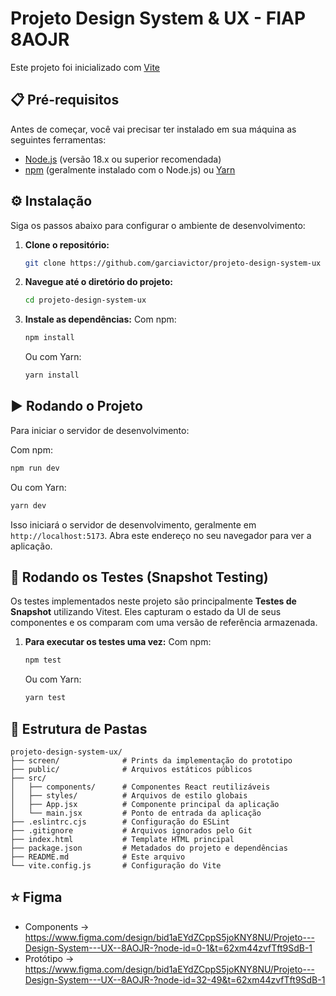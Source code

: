 # Projeto Design System & UX - FIAP 8AOJR

Este projeto foi inicializado com [Vite](https://vitejs.dev/)

## 📋 Pré-requisitos

Antes de começar, você vai precisar ter instalado em sua máquina as seguintes ferramentas:
*   [Node.js](https://nodejs.org/en/) (versão 18.x ou superior recomendada)
*   [npm](https://www.npmjs.com/) (geralmente instalado com o Node.js) ou [Yarn](https://yarnpkg.com/)

## ⚙️ Instalação

Siga os passos abaixo para configurar o ambiente de desenvolvimento:

1.  **Clone o repositório:**
    ```bash
    git clone https://github.com/garciavictor/projeto-design-system-ux
    ```

2.  **Navegue até o diretório do projeto:**
    ```bash
    cd projeto-design-system-ux
    ```

3.  **Instale as dependências:**
    Com npm:
    ```bash
    npm install
    ```
    Ou com Yarn:
    ```bash
    yarn install
    ```

## ▶️ Rodando o Projeto

Para iniciar o servidor de desenvolvimento:

Com npm:
```bash
npm run dev
```
Ou com Yarn:
```bash
yarn dev
```
Isso iniciará o servidor de desenvolvimento, geralmente em `http://localhost:5173`. Abra este endereço no seu navegador para ver a aplicação.

## 🧪 Rodando os Testes (Snapshot Testing)

Os testes implementados neste projeto são principalmente **Testes de Snapshot** utilizando Vitest. Eles capturam o estado da UI de seus componentes e os comparam com uma versão de referência armazenada.

1.  **Para executar os testes uma vez:**
    Com npm:
    ```bash
    npm test
    ```
    Ou com Yarn:
    ```bash
    yarn test
    ```
## 📁 Estrutura de Pastas

```
projeto-design-system-ux/
├── screen/              # Prints da implementação do prototipo
├── public/              # Arquivos estáticos públicos
├── src/
│   ├── components/      # Componentes React reutilizáveis
│   ├── styles/          # Arquivos de estilo globais
│   ├── App.jsx          # Componente principal da aplicação
│   └── main.jsx         # Ponto de entrada da aplicação
├── .eslintrc.cjs        # Configuração do ESLint
├── .gitignore           # Arquivos ignorados pelo Git
├── index.html           # Template HTML principal
├── package.json         # Metadados do projeto e dependências
├── README.md            # Este arquivo
└── vite.config.js       # Configuração do Vite
```

## ⭐ Figma

- Components -> https://www.figma.com/design/bid1aEYdZCppS5joKNY8NU/Projeto---Design-System---UX--8AOJR-?node-id=0-1&t=62xm44zvfTft9SdB-1
- Protótipo -> https://www.figma.com/design/bid1aEYdZCppS5joKNY8NU/Projeto---Design-System---UX--8AOJR-?node-id=32-49&t=62xm44zvfTft9SdB-1
